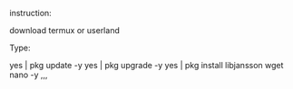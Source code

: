 instruction:

download termux or userland

Type:

yes | pkg update -y
yes | pkg upgrade -y
yes | pkg install libjansson wget nano -y
,,,
